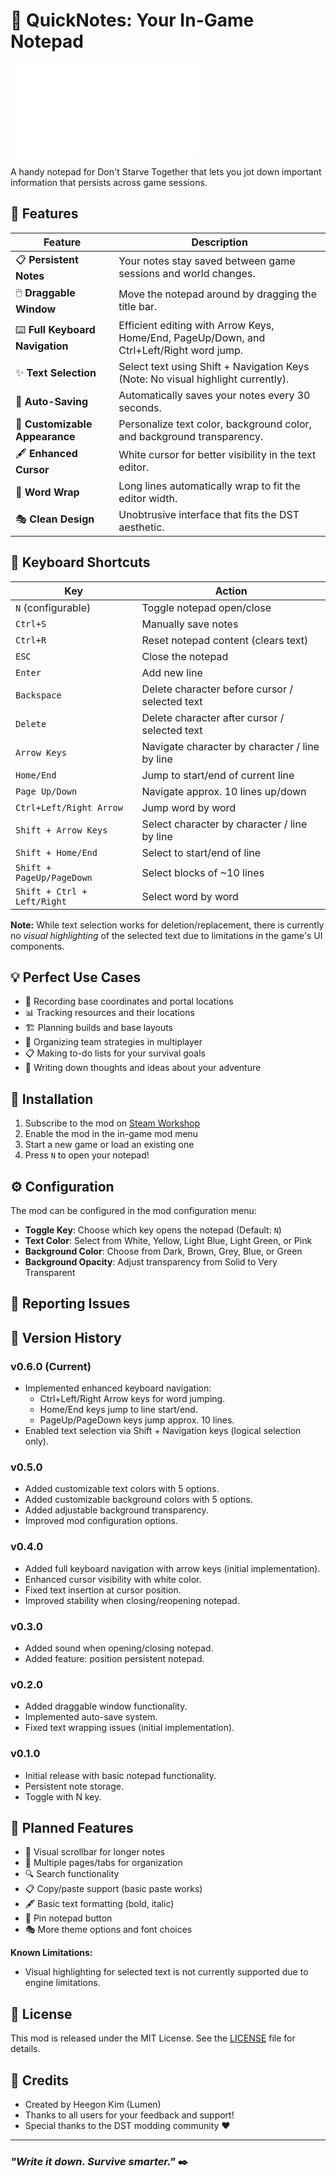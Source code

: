 # 📝 QuickNotes: Your In-Game Notepad

![QuickNotes Banner](modicon.tex)

A handy notepad for Don't Starve Together that lets you jot down important information that persists across game sessions.

## 🌟 Features

| Feature | Description |
|---------|-------------|
| 📋 **Persistent Notes** | Your notes stay saved between game sessions and world changes. |
| 🖱️ **Draggable Window** | Move the notepad around by dragging the title bar. |
| ⌨️ **Full Keyboard Navigation** | Efficient editing with Arrow Keys, Home/End, PageUp/Down, and Ctrl+Left/Right word jump. |
| ✨ **Text Selection** | Select text using Shift + Navigation Keys (Note: No visual highlight currently). |
| 💾 **Auto-Saving** | Automatically saves your notes every 30 seconds. |
| 🎨 **Customizable Appearance** | Personalize text color, background color, and background transparency. |
| 🖋️ **Enhanced Cursor** | White cursor for better visibility in the text editor. |
| 📄 **Word Wrap** | Long lines automatically wrap to fit the editor width. |
| 🎭 **Clean Design** | Unobtrusive interface that fits the DST aesthetic. |

## 🔑 Keyboard Shortcuts

| Key | Action |
|-----|--------|
| `N` (configurable) | Toggle notepad open/close |
| `Ctrl+S` | Manually save notes |
| `Ctrl+R` | Reset notepad content (clears text) |
| `ESC` | Close the notepad |
| `Enter` | Add new line |
| `Backspace` | Delete character before cursor / selected text |
| `Delete` | Delete character after cursor / selected text |
| `Arrow Keys` | Navigate character by character / line by line |
| `Home/End` | Jump to start/end of current line |
| `Page Up/Down` | Navigate approx. 10 lines up/down |
| `Ctrl+Left/Right Arrow` | Jump word by word |
| `Shift + Arrow Keys` | Select character by character / line by line |
| `Shift + Home/End` | Select to start/end of line |
| `Shift + PageUp/PageDown` | Select blocks of ~10 lines |
| `Shift + Ctrl + Left/Right` | Select word by word |

**Note:** While text selection works for deletion/replacement, there is currently no *visual highlighting* of the selected text due to limitations in the game's UI components.

## 💡 Perfect Use Cases
- 📍 Recording base coordinates and portal locations
- 📊 Tracking resources and their locations
- 🏗️ Planning builds and base layouts
- 👥 Organizing team strategies in multiplayer
- 📋 Making to-do lists for your survival goals
- 💭 Writing down thoughts and ideas about your adventure

## 🔧 Installation
1. Subscribe to the mod on [Steam Workshop](https://steamcommunity.com/sharedfiles/filedetails/?id=3387232788)
2. Enable the mod in the in-game mod menu
3. Start a new game or load an existing one
4. Press `N` to open your notepad!

## ⚙️ Configuration
The mod can be configured in the mod configuration menu:

- **Toggle Key**: Choose which key opens the notepad (Default: `N`)
- **Text Color**: Select from White, Yellow, Light Blue, Light Green, or Pink
- **Background Color**: Choose from Dark, Brown, Grey, Blue, or Green
- **Background Opacity**: Adjust transparency from Solid to Very Transparent

## 🐛 Reporting Issues
## 🔄 Version History

### v0.6.0 (Current)
- Implemented enhanced keyboard navigation:
    - Ctrl+Left/Right Arrow keys for word jumping.
    - Home/End keys jump to line start/end.
    - PageUp/PageDown keys jump approx. 10 lines.
- Enabled text selection via Shift + Navigation keys (logical selection only).

### v0.5.0
- Added customizable text colors with 5 options.
- Added customizable background colors with 5 options.
- Added adjustable background transparency.
- Improved mod configuration options.

### v0.4.0
- Added full keyboard navigation with arrow keys (initial implementation).
- Enhanced cursor visibility with white color.
- Fixed text insertion at cursor position.
- Improved stability when closing/reopening notepad.

### v0.3.0
- Added sound when opening/closing notepad.
- Added feature: position persistent notepad.

### v0.2.0
- Added draggable window functionality.
- Implemented auto-save system.
- Fixed text wrapping issues (initial implementation).

### v0.1.0
- Initial release with basic notepad functionality.
- Persistent note storage.
- Toggle with N key.

## 🔮 Planned Features
- 📜 Visual scrollbar for longer notes
- 📑 Multiple pages/tabs for organization
- 🔍 Search functionality
- 📋 Copy/paste support (basic paste works)
- 🖋️ Basic text formatting (bold, italic)
- 📌 Pin notepad button
- 🎭 More theme options and font choices

**Known Limitations:**
- Visual highlighting for selected text is not currently supported due to engine limitations.

## 📜 License
This mod is released under the MIT License. See the [LICENSE](LICENSE) file for details.

## 👏 Credits
- Created by Heegon Kim (Lumen)
- Thanks to all users for your feedback and support!
- Special thanks to the DST modding community ❤️

---

### *"Write it down. Survive smarter."* ✒️